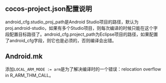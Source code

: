 ## cocos-project.json配置说明

android_cfg.studio_proj_path是Android Studio项目的路径，默认为proj.android-studio，如果有多个Studio项目，则每次编译的时候只能在这个字段配置目标路径了。android_cfg.project_path为Eclipse项目的路径，如果配置了android_cfg字段，则它也是必须的，否则编译会出错。

## Android.mk

添加`LOCAL_ARM_MODE := arm`是为了解决编译时的一个错误：relocation overflow in R_ARM_THM_CALL。